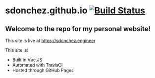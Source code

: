 # sdonchez.github.io [![Build Status](https://travis-ci.org/sdonchez/sdonchez.github.io.svg?branch=sources)](https://travis-ci.org/sdonchez/sdonchez.github.io)

## Welcome to the repo for my personal website!

This site is live at https://sdonchez.engineer

This site is:
-  Built in Vue.JS
-  Automated with TravisCI
-  Hosted through GitHub Pages